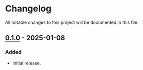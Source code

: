 # Changelog

All notable changes to this project will be documented in this file.

## [0.1.0] - 2025-01-08

### Added

-   Initial release.

[0.1.0]: https://github.com/s77rt/react-native-markdown/releases/tag/v0.1.0
